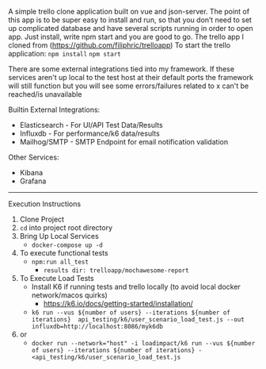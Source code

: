 A simple trello clone application built on vue and json-server. The point of this app is to be super easy to install and run, so that you don’t need to set up complicated database and have several scripts running in order to open app. Just install, write npm start and you are good to go.
The trello app I cloned from (https://github.com/filiphric/trelloapp)
To start the trello application: 
`npm install`
`npm start`

There are some external integrations tied into my framework. If these services aren't up local to the test host at their default ports the framework will still function but you will see some errors/failures related to  x can't be reached/is unavailable 

Builtin External Integrations:
- Elasticsearch - For UI/API Test Data/Results 
- Influxdb - For performance/k6 data/results 
- Mailhog/SMTP - SMTP Endpoint for email notification validation

Other Services:
- Kibana 
- Grafana 
---
Execution Instructions 
1. Clone Project 
2. `cd` into project root directory
3. Bring Up Local Services
    - `docker-compose up -d `
4. To execute functional tests 
    - `npm:run all_test`
      - `results dir: trelloapp/mochawesome-report`
5. To Execute Load Tests
    - Install K6 if running tests and trello locally (to avoid local docker network/macos quirks)
      - https://k6.io/docs/getting-started/installation/
    - `k6 run --vus ${number of users} --iterations ${number of iterations}  api_testing/k6/user_scenario_load_test.js --out influxdb=http://localhost:8086/myk6db`
 6. or 
    - `docker run --network="host" -i loadimpact/k6 run --vus ${number of users} --iterations ${number of iterations} -<api_testing/k6/user_scenario_load_test.js `

